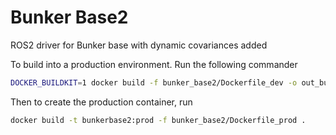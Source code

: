 # Bunker Base2
ROS2 driver for Bunker base with dynamic covariances added

To build into a production environment. Run the following commander  
```bash
DOCKER_BUILDKIT=1 docker build -f bunker_base2/Dockerfile_dev -o out_bunker_base2 .
```
Then to create the production container, run
```bash
docker build -t bunkerbase2:prod -f bunker_base2/Dockerfile_prod .
```
